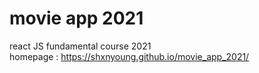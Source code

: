 # movie app 2021

react JS fundamental course 2021  
homepage : https://shxnyoung.github.io/movie_app_2021/
